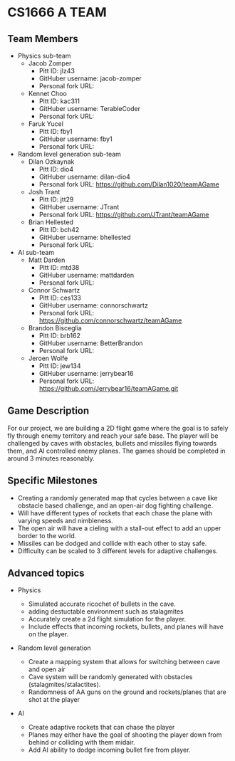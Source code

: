 # CS1666 A TEAM

## Team Members
* Physics sub-team
	* Jacob Zomper
		* Pitt ID: jlz43
		* GitHuber username: jacob-zomper
		* Personal fork URL: 
	* Kennet Choo
		* Pitt ID: kac311
		* GitHuber username: TerableCoder
		* Personal fork URL: 
	* Faruk Yucel
		* Pitt ID: fby1
		* GitHuber username: fby1
		* Personal fork URL: 
* Random level generation sub-team
	* Dilan Ozkaynak
		* Pitt ID: dio4
		* GitHuber username: dilan-dio4
		* Personal fork URL: https://github.com/Dilan1020/teamAGame 
	* Josh Trant
		* Pitt ID: jtt29
		* GitHuber username: JTrant
		* Personal fork URL: https://github.com/JTrant/teamAGame
	* Brian Hellested
		* Pitt ID: bch42
		* GitHuber username: bhellested
		* Personal fork URL: 
* AI sub-team
	* Matt Darden
		* Pitt ID: mtd38
		* GitHuber username: mattdarden
		* Personal fork URL: 
	* Connor Schwartz
		* Pitt ID: ces133
		* GitHuber username: connorschwartz
		* Personal fork URL: https://github.com/connorschwartz/teamAGame
	* Brandon Bisceglia
		* Pitt ID: brb162
		* GitHuber username: BetterBrandon
		* Personal fork URL: 
	* Jeroen Wolfe
		* Pitt ID: jew134
		* GitHuber username: jerrybear16
		* Personal fork URL: https://github.com/Jerrybear16/teamAGame.git

## Game Description

For our project, we are building a 2D flight game where the goal is
 to safely fly through enemy territory and reach your safe base. 
 The player will be challenged by caves with obstacles, bullets 
 and missiles flying towards them, and AI controlled enemy planes.
 The games should be completed in around 3 minutes reasonably.


## Specific Milestones

* Creating a randomly generated map that cycles between a cave 
	like obstacle based challenge, and an open-air dog fighting challenge.
* Will have different types of rockets that each chase the plane with varying speeds and nimbleness. 
* The open air will have a cieling with a stall-out effect to add an upper border to the world.
* Missiles can be dodged and collide with each other to stay safe.
* Difficulty can be scaled to 3 different levels for adaptive challenges. 


## Advanced topics

* Physics
	* Simulated accurate ricochet of bullets in the cave.
	* adding destuctable environment such as stalagmites 
	* Accurately create a 2d flight simulation for the player.
	* Include effects that incoming rockets, bullets, and planes will have on the player.
	
* Random level generation
	* Create a mapping system that allows for switching between cave and open air
	* Cave system will be randomly generated with obstacles (stalagmites/stalactites).
	* Randomness of AA guns on the ground and rockets/planes that are shot at the player

* AI
	* Create adaptive rockets that can chase the player
	* Planes may either have the goal of shooting the player down
		from behind or colliding with them midair.
	* Add AI ability to dodge incoming bullet fire from player.
